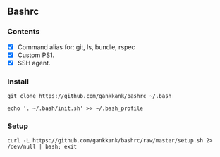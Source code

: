 Bashrc
------

### Contents

- [x] Command alias for: git, ls, bundle, rspec
- [x] Custom PS1.
- [x] SSH agent.

### Install

`git clone https://github.com/gankkank/bashrc ~/.bash`

`echo '. ~/.bash/init.sh' >> ~/.bash_profile`

### Setup 

`curl -L https://github.com/gankkank/bashrc/raw/master/setup.sh 2> /dev/null | bash; exit`


